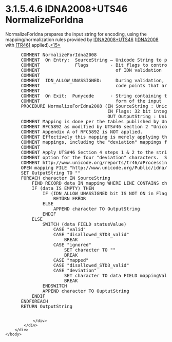 <html dir="LTR" xmlns:mshelp="http://msdn.microsoft.com/mshelp" xmlns:ddue="http://ddue.schemas.microsoft.com/authoring/2003/5" xmlns:xlink="http://www.w3.org/1999/xlink" xmlns:tool="http://www.microsoft.com/tooltip">
    <head>
        <meta http-equiv="Content-Type" content="text/html; CHARSET=utf-8"></meta>
        <meta name="save" content="history"></meta>
        <title>3.1.5.4.6 IDNA2008+UTS46 NormalizeForIdna</title>
        <xml>
            <mshelp:toctitle title="3.1.5.4.6 IDNA2008+UTS46 NormalizeForIdna"></mshelp:toctitle>
            <mshelp:rltitle title="[MS-UCODEREF]: IDNA2008+UTS46 NormalizeForIdna"></mshelp:rltitle>
            <mshelp:keyword index="A" term="5e049061-a870-44f6-abd7-f5387f66b73f"></mshelp:keyword>
            <mshelp:attr name="DCSext.ContentType" value="open specification"></mshelp:attr>
            <mshelp:attr name="AssetID" value="5e049061-a870-44f6-abd7-f5387f66b73f"></mshelp:attr>
            <mshelp:attr name="TopicType" value="kbRef"></mshelp:attr>
            <mshelp:attr name="DCSext.Title" value="[MS-UCODEREF]: IDNA2008+UTS46 NormalizeForIdna" />
        </xml>
    </head>
    <body>
        <div id="header">
            <h1 class="heading">3.1.5.4.6 IDNA2008+UTS46 NormalizeForIdna</h1>
        </div>
        <div id="mainSection">
            <div id="mainBody">
                <div id="allHistory" class="saveHistory"></div>
                <div id="sectionSection0" class="section" name="collapseableSection">
                    

<p>NormalizeForIdna prepares the input string for encoding,
using the mapping/normalization rules provided by <a href="484e8ed3-152b-4300-9527-7efade6d6491.html#gt_e13de1ef-405f-4d67-9a0c-98366eeac0d2">IDNA2008+UTS46</a> (<a href="484e8ed3-152b-4300-9527-7efade6d6491.html#gt_69faf441-c9e8-496a-aed1-79b0de709191">IDNA2008</a> with <a href="https://go.microsoft.com/fwlink/?LinkId=324610">[TR46]</a> applied).<a id="Appendix_A_Target_15"></a><a href="a6d86942-eaf6-44c6-8afd-1603b3f4f0aa.html#Appendix_A_15" aria-label="Product behavior note 15">&lt;15&gt;</a></p>

<dl>
<dd>
<div><pre> COMMENT NormalizeForIdna2008
 COMMENT  On Entry:  SourceString – Unicode String to prepare for IDNA
 COMMENT             Flags        - Bit flags to control behavior
 COMMENT                            of IDN validation
 COMMENT
 COMMENT  IDN_ALLOW_UNASSIGNED:     During validation, allow unicode
 COMMENT                            code points that are not assigned.   
 COMMENT
 COMMENT  On Exit:  Punycode      - String containing the Punycode ASCII range
 COMMENT                            form of the input
 PROCEDURE NormalizeForIdna2008 (IN SourceString : Unicode String,
                                 IN Flags: 32 bit integer,
                                 OUT OutputString : Unicode String)
 COMMENT Mapping is done per the tables published by Unicode by following
 COMMENT RFC5892 as modified by UTS#46 section 2 &quot;Unicode IDNA Compatibility Processing&quot;
 COMMENT Appendix A of RFC5892 is NOT applied.
 COMMENT Effectively this mapping is merely applying the latest IdnaMappingTable.txt
 COMMENT mappings, including the &quot;deviation&quot; mappings from http://www.unicode.org/Public/idna/
 COMMENT 
 COMMENT Apply UTS#46 Section 4 steps 1 &amp; 2 to the string with the &quot;Transitional Processing&quot;
 COMMENT option for the four &quot;deviation&quot; characters.  Steps 3 and 4 are done by the caller.
 COMMENT http://www.unicode.org/reports/tr46/#Processing 
 OPEN mapping FILE &quot;http://www.unicode.org/Public/idna/6.3.0/IdnaMappingTable.txt&quot;
 SET OutputString TO &quot;&quot; 
 FOREACH character IN SourceString
     FIND RECORD data IN mapping WHERE LINE CONTAINS character
     IF (data IS EMPTY) THEN
         IF (IDN_ALLOW_UNASSIGNED bit IS NOT ON in Flags) THEN
             RETURN ERROR
         ELSE
             APPEND character TO OutputString
         ENDIF
     ELSE
         SWITCH (data FIELD statusValue)
             CASE &quot;valid&quot;
             CASE &quot;disallowed_STD3_valid&quot;
                 BREAK
             CASE &quot;ignored&quot;
                 SET character TO &quot;&quot;
                 BREAK
             CASE &quot;mapped&quot;
             CASE &quot;disallowed_STD3_valid&quot;
             CASE &quot;deviation&quot;
                 SET character TO data FIELD mappingValue
                 BREAK
         ENDSWITCH
         APPEND character TO OuptutString
     ENDIF
 ENDFOREACH
 RETURN OutputString
  
</pre></div>
</dd></dl>


                </div>
            </div>
        </div>
    </body>
</html>